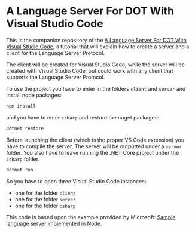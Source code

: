 # A Language Server For DOT With Visual Studio Code

This is the companion repository of the [A Language Server For DOT With Visual Studio Code](https://tomassetti.me/a-language-server-for-dot-with-visual-studio-code/), a tutorial that will explain how to create a server and a client for the Language Server Protocol.

The client will be created for Visual Studio Code, while the server will be created with Visual Studio Code, but could work with any client that supports the Language Server Protocol.

To use the project you have to enter in the folders `client` and `server` and install node packages:

```bash
npm install
```

and you have to enter `csharp` and restore the nuget packages:

```bash
dotnet restore
```

Before launching the client (which is the proper VS Code extension) you have to compile the server. The server will be outputted under a `server` folder. You also have to leave running the .NET Core project under the `csharp` folder.

```bash
dotnet run
```

So you have to open three Visual Studio Code instances:

- one for the folder `client`
- one for the folder `server`
- one for the folder `csharp`


This code is based upon the example provided by Microsoft: [Sample language server implemented in Node](https://github.com/Microsoft/vscode-languageserver-node-example).
